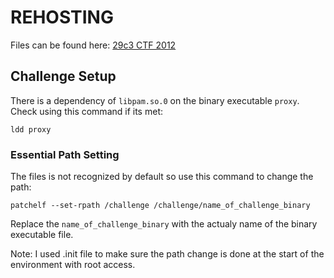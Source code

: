 # REHOSTING

Files can be found here: [29c3 CTF 2012](https://shell-storm.org/repo/CTF/29c3/Exploitation/proxy/)

## Challenge Setup
There is a dependency of `libpam.so.0` on the binary executable `proxy`.
Check using this command if its met:
```
ldd proxy
```

### Essential Path Setting
The files is not recognized by default so use this command to change the path:
```
patchelf --set-rpath /challenge /challenge/name_of_challenge_binary
```

Replace the `name_of_challenge_binary` with the actualy name of the binary executable file.

Note: I used .init file to make sure the path change is done at the start of the environment with root access.